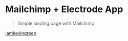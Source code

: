# Mailchimp + Electrode App
> Simple landing page with Mailchimp

[iamkevingreen](http://redantler.com)
